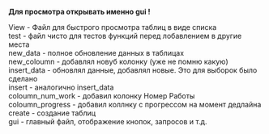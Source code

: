 **Для просмотра открывать именно gui !**    
  
View - Файл для быстрого просмотра таблиц в виде списка  
test - файл чисто для тестов функций перед лобавлением в другие места  
new_data - полное обновление данных в таблицах  
new_coloumn - добавлял новуб колонку (уже не помню какую)  
insert_data - обновлял данные, добавлял новые. Это для выборок было сделано   
insert - аналогично insert_data   
coloumn_num_work - добавил колонку Номер Работы   
coloumn_progress - добавил коллнку с прогрессом на момент дедлайна   
create - создание таблиц   
gui - главный файл, отображение кнопок, запросов и т.д. 



